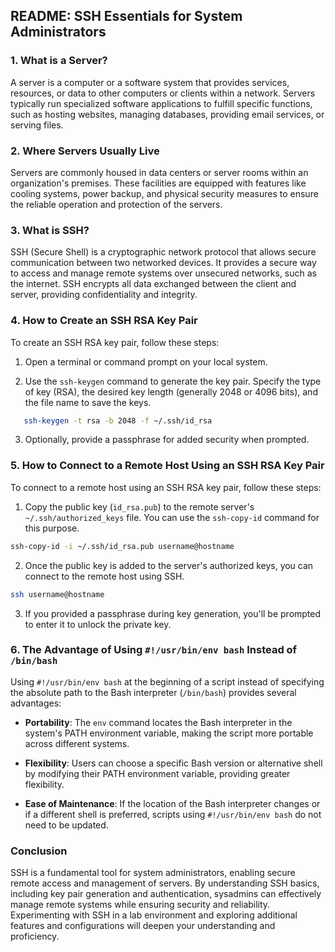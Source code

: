 ## README: SSH Essentials for System Administrators

### 1. What is a Server?

A server is a computer or a software system that provides services, resources, or data to other computers or clients within a network. Servers typically run specialized software applications to fulfill specific functions, such as hosting websites, managing databases, providing email services, or serving files.

### 2. Where Servers Usually Live

Servers are commonly housed in data centers or server rooms within an organization's premises. These facilities are equipped with features like cooling systems, power backup, and physical security measures to ensure the reliable operation and protection of the servers.

### 3. What is SSH?

SSH (Secure Shell) is a cryptographic network protocol that allows secure communication between two networked devices. It provides a secure way to access and manage remote systems over unsecured networks, such as the internet. SSH encrypts all data exchanged between the client and server, providing confidentiality and integrity.

### 4. How to Create an SSH RSA Key Pair

To create an SSH RSA key pair, follow these steps:

1. Open a terminal or command prompt on your local system.

2. Use the `ssh-keygen` command to generate the key pair. Specify the type of key (RSA), the desired key length (generally 2048 or 4096 bits), and the file name to save the keys.
```bash
   ssh-keygen -t rsa -b 2048 -f ~/.ssh/id_rsa
```

3. Optionally, provide a passphrase for added security when prompted.

### 5. How to Connect to a Remote Host Using an SSH RSA Key Pair

To connect to a remote host using an SSH RSA key pair, follow these steps:

1. Copy the public key (`id_rsa.pub`) to the remote server's `~/.ssh/authorized_keys` file. You can use the `ssh-copy-id` command for this purpose.

```bash
ssh-copy-id -i ~/.ssh/id_rsa.pub username@hostname
```
2. Once the public key is added to the server's authorized keys, you can connect to the remote host using SSH.
```bash
ssh username@hostname
```
3. If you provided a passphrase during key generation, you'll be prompted to enter it to unlock the private key.

### 6. The Advantage of Using `#!/usr/bin/env bash` Instead of `/bin/bash`

Using `#!/usr/bin/env bash` at the beginning of a script instead of specifying the absolute path to the Bash interpreter (`/bin/bash`) provides several advantages:

- **Portability**: The `env` command locates the Bash interpreter in the system's PATH environment variable, making the script more portable across different systems.

- **Flexibility**: Users can choose a specific Bash version or alternative shell by modifying their PATH environment variable, providing greater flexibility.

- **Ease of Maintenance**: If the location of the Bash interpreter changes or if a different shell is preferred, scripts using `#!/usr/bin/env bash` do not need to be updated.

### Conclusion

SSH is a fundamental tool for system administrators, enabling secure remote access and management of servers. By understanding SSH basics, including key pair generation and authentication, sysadmins can effectively manage remote systems while ensuring security and reliability. Experimenting with SSH in a lab environment and exploring additional features and configurations will deepen your understanding and proficiency.
